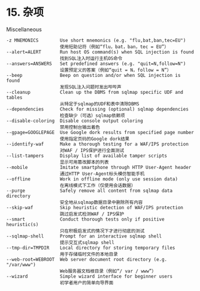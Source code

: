 # 15. 杂项

Miscellaneous

    -z MNEMONICS        Use short mnemonics (e.g. "flu,bat,ban,tec=EU")
    					使用短助记符（例如“flu，bat，ban，tec = EU”）
    --alert=ALERT       Run host OS command(s) when SQL injection is found
    					找到SQL注入时运行主机OS命令
    --answers=ANSWERS   Set predefined answers (e.g. "quit=N,follow=N")
    					设置预定义的答案（例如“quit = N，follow = N”）
    --beep              Beep on question and/or when SQL injection is found
    					发现SQL注入问题时发出哔哔声
    --cleanup           Clean up the DBMS from sqlmap specific UDF and tables
    					从特定于sqlmap的UDF和表中清除DBMS
    --dependencies      Check for missing (optional) sqlmap dependencies
    					检查缺少（可选）sqlmap依赖项
    --disable-coloring  Disable console output coloring
    					禁用控制台输出着色
    --gpage=GOOGLEPAGE  Use Google dork results from specified page number
    					使用指定页码的Google dork结果
    --identify-waf      Make a thorough testing for a WAF/IPS protection
    					对WAF / IPS保护进行全面测试
    --list-tampers      Display list of available tamper scripts
    					显示可用篡改脚本的列表
    --mobile            Imitate smartphone through HTTP User-Agent header
    					通过HTTP User-Agent标头模仿智能手机
    --offline           Work in offline mode (only use session data)
    					在离线模式下工作（仅使用会话数据）
    --purge             Safely remove all content from sqlmap data directory
    					安全地从sqlmap数据目录中删除所有内容
    --skip-waf          Skip heuristic detection of WAF/IPS protection
    					跳过启发式检测WAF / IPS保护
    --smart             Conduct thorough tests only if positive heuristic(s)
    					只在积极启发式的情况下才进行彻底的测试
    --sqlmap-shell      Prompt for an interactive sqlmap shell
    					提示交互式sqlmap shell
    --tmp-dir=TMPDIR    Local directory for storing temporary files
    					用于存储临时文件的本地目录
    --web-root=WEBROOT  Web server document root directory (e.g. "/var/www")
    					Web服务器文档根目录（例如“/ var / www”）
    --wizard            Simple wizard interface for beginner users
    					初学者用户的简单向导界面
